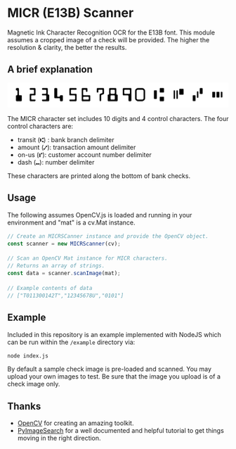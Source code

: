 # MICR (E13B) Scanner #

Magnetic Ink Character Recognition OCR for the E13B font. This module assumes a cropped image of a check will be provided. The higher the resolution & clarity, the better the results.

## A brief explanation
![MICR Reference](MICR_Reference.png)

The MICR character set includes 10 digits and 4 control characters. The four control characters are:

* transit (⑆) : bank branch delimiter
* amount (⑇): transaction amount delimiter
* on-us (⑈): customer account number delimiter
* dash (⑉): number delimiter

These characters are printed along the bottom of bank checks.

## Usage ##

The following assumes OpenCV.js is loaded and running in your environment and "mat" is a cv.Mat instance.

```javascript
// Create an MICRSCanner instance and provide the OpenCV object.
const scanner = new MICRScanner(cv);

// Scan an OpenCV Mat instance for MICR characters.
// Returns an array of strings.
const data = scanner.scanImage(mat);

// Example contents of data
// ["T011300142T","12345678U","0101"]
```

## Example ##

Included in this repository is an example implemented with NodeJS which can be run within the `/example` directory via:

```bash
node index.js
```

By default a sample check image is pre-loaded and scanned.  You may upload your own images to test.  Be sure that the image you upload is of a check image only.

## Thanks ##

* [OpenCV](https://opencv.org/) for creating an amazing toolkit.
* [PyImageSearch](https://pyimagesearch.com/2017/07/24/bank-check-ocr-with-opencv-and-python-part-i/) for a well documented and helpful tutorial to get things moving in the right direction.